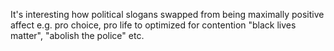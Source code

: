 It's interesting how political slogans swapped from being maximally positive affect e.g. pro choice, pro life to optimized for contention "black lives matter", "abolish the police" etc.

